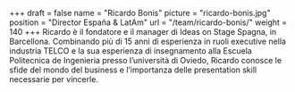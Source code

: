 +++
draft		= false
name		= "Ricardo Bonis"
picture		= "ricardo-bonis.jpg"
position 	= "Director España & LatAm"
url			= "/team/ricardo-bonis/"
weight		= 140
+++
Ricardo è il fondatore e il manager di Ideas on Stage Spagna, in Barcellona. Combinando più di 15 anni di esperienza in ruoli executive nella industria TELCO e la sua esperienza di insegnamento alla Escuela Politecnica de Ingenieria presso l’università di Oviedo, Ricardo conosce le sfide del mondo del business e l’importanza delle presentation skill necessarie per vincerle.